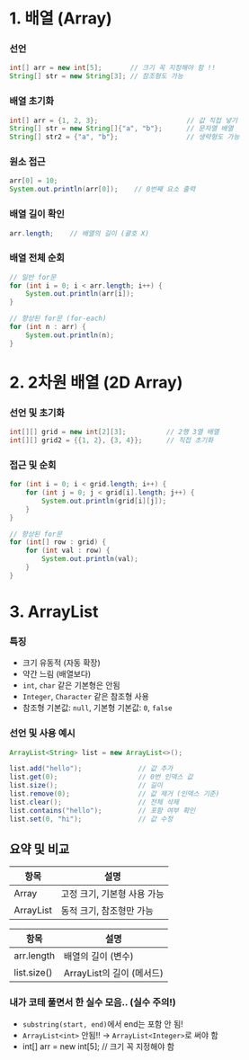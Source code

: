 # 1. 배열 (Array)

### 선언
```java
int[] arr = new int[5];       // 크기 꼭 지정해야 함 !!
String[] str = new String[3]; // 참조형도 가능
```

### 배열 초기화
```java
int[] arr = {1, 2, 3};                      // 값 직접 넣기
String[] str = new String[]{"a", "b"};      // 문자열 배열
String[] str2 = {"a", "b"};                 // 생략형도 가능
```

### 원소 접근
```java
arr[0] = 10;
System.out.println(arr[0]);    // 0번째 요소 출력
```

### 배열 길이 확인
```java
arr.length;    // 배열의 길이 (괄호 X)
```

### 배열 전체 순회
```java
// 일반 for문
for (int i = 0; i < arr.length; i++) {
    System.out.println(arr[i]);
}

// 향상된 for문 (for-each)
for (int n : arr) {
    System.out.println(n);
}
```
# 2. 2차원 배열 (2D Array)

### 선언 및 초기화
```java
int[][] grid = new int[2][3];          // 2행 3열 배열
int[][] grid2 = {{1, 2}, {3, 4}};      // 직접 초기화
```

### 접근 및 순회
```java
for (int i = 0; i < grid.length; i++) {
    for (int j = 0; j < grid[i].length; j++) {
        System.out.println(grid[i][j]);
    }
}

// 향상된 for문
for (int[] row : grid) {
    for (int val : row) {
        System.out.println(val);
    }
}
```

# 3. ArrayList

### 특징
- 크기 유동적 (자동 확장)
- 약간 느림 (배열보다)
- `int`, `char` 같은 기본형은 안됨
- `Integer`, `Character` 같은 참조형 사용
- 참조형 기본값: `null`, 기본형 기본값: `0`, `false`

### 선언 및 사용 예시
```java
ArrayList<String> list = new ArrayList<>();

list.add("hello");              // 값 추가
list.get(0);                    // 0번 인덱스 값
list.size();                    // 길이
list.remove(0);                 // 값 제거 (인덱스 기준)
list.clear();                   // 전체 삭제
list.contains("hello");         // 포함 여부 확인
list.set(0, "hi");              // 값 수정
```

## 요약 및 비교

| 항목 | 설명 |
|------|------|
| Array | 고정 크기, 기본형 사용 가능 |
| ArrayList | 동적 크기, 참조형만 가능 |

| 항목 | 설명 |
|------|------|
| arr.length | 배열의 길이 (변수) |
| list.size() | ArrayList의 길이 (메서드) |

### 내가 코테 풀면서 한 실수 모음.. (실수 주의!)
- `substring(start, end)`에서 end는 포함 안 됨!
- `ArrayList<int>` 안됨!! → `ArrayList<Integer>`로 써야 함
- int[] arr = new int[5];          // 크기 꼭 지정해야 함
